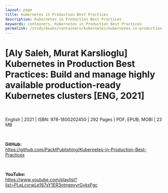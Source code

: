 ```yaml
---
layout: page
title: Kubernetes in Production Best Practices
description: Kubernetes in Production Best Practices
keywords: containers, Kubernetes in Production Best Practices
permalink: /study/books/containers/kubernetes/kubernetes-in-production-best-practices/
---
```


# [Aly Saleh, Murat Karslioglu] Kubernetes in Production Best Practices: Build and manage highly available production-ready Kubernetes clusters [ENG, 2021]

<br/>

English | 2021 | ISBN: 978-1800202450 | 292 Pages | PDF, EPUB, MOBI | 23 MB

<br/>

**GitHub:**  
https://github.com/PacktPublishing/Kubernetes-in-Production-Best-Practices

<br/>

**YouTube:**  
https://www.youtube.com/playlist?list=PLeLcvrwLe187sY1ER3otngpvyrGvksFgc
